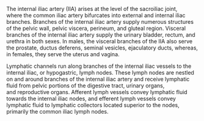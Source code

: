 The internal iliac artery (IIA) arises at the level of the sacroiliac joint, where the common iliac artery bifurcates into external and internal iliac branches. Branches of the internal iliac artery supply numerous structures of the pelvic wall, pelvic viscera, perineum, and gluteal region. Visceral branches of the internal iliac artery supply the urinary bladder, rectum, and urethra in both sexes. In males, the visceral branches of the IIA also serve the prostate, ductus deferens, seminal vesicles, ejaculatory ducts, whereas, in females, they serve the uterus and vagina.

Lymphatic channels run along branches of the internal iliac vessels to the internal iliac, or hypogastric, lymph nodes. These lymph nodes are nestled on and around branches of the internal iliac artery and receive lymphatic fluid from pelvic portions of the digestive tract, urinary organs, and reproductive organs. Afferent lymph vessels convey lymphatic fluid towards the internal iliac nodes, and efferent lymph vessels convey lymphatic fluid to lymphatic collectors located superior to the nodes, primarily the common iliac lymph nodes.